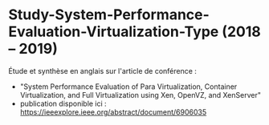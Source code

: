# Study-System-Performance-Evaluation-Virtualization-Type (2018 – 2019)
Étude et synthèse en anglais sur l'article de conférence :

- "System Performance Evaluation of Para Virtualization, Container Virtualization, and Full Virtualization
using Xen, OpenVZ, and XenServer"
- publication disponible ici : https://ieeexplore.ieee.org/abstract/document/6906035

